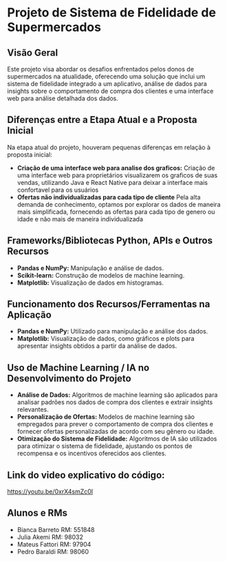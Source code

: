 # Projeto de Sistema de Fidelidade de Supermercados

## Visão Geral

Este projeto visa abordar os desafios enfrentados pelos donos de supermercados na atualidade, oferecendo uma solução que inclui um sistema de fidelidade integrado a um aplicativo, análise de dados para insights sobre o comportamento de compra dos clientes e uma interface web para análise detalhada dos dados.

## Diferenças entre a Etapa Atual e a Proposta Inicial

Na etapa atual do projeto, houveram pequenas diferenças em relação à proposta inicial:

- **Criação de uma interface web para analise dos graficos:** Criação de uma interface web para proprietários visualizarem os graficos de suas vendas, utilizando Java e React Native para deixar a interface mais confortavel para os usuários
- **Ofertas não individualizadas para cada tipo de cliente** Pela alta demanda de conhecimento, optamos por explorar os dados de maneira mais simplificada, fornecendo as ofertas para cada tipo de genero ou idade e não mais de maneira individualizada

## Frameworks/Bibliotecas Python, APIs e Outros Recursos

- **Pandas e NumPy:** Manipulação e análise de dados.
- **Scikit-learn:** Construção de modelos de machine learning.
- **Matplotlib:** Visualização de dados em histogramas.

## Funcionamento dos Recursos/Ferramentas na Aplicação

- **Pandas e NumPy:** Utilizado para manipulação e análise dos dados.
- **Matplotlib:** Visualização de dados, como gráficos e plots para apresentar insights obtidos a partir da análise de dados.

## Uso de Machine Learning / IA no Desenvolvimento do Projeto

- **Análise de Dados:** Algoritmos de machine learning são aplicados para analisar padrões nos dados de compra dos clientes e extrair insights relevantes.
- **Personalização de Ofertas:** Modelos de machine learning são empregados para prever o comportamento de compra dos clientes e fornecer ofertas personalizadas de acordo com seu gênero ou idade.
- **Otimização do Sistema de Fidelidade:** Algoritmos de IA são utilizados para otimizar o sistema de fidelidade, ajustando os pontos de recompensa e os incentivos oferecidos aos clientes.

## Link do video explicativo do código: 

https://youtu.be/0xrX4smZc0I

## Alunos e RMs

- Bianca Barreto RM: 551848
- Julia Akemi RM: 98032
- Mateus Fattori RM: 97904
- Pedro Baraldi RM: 98060
